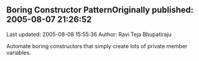 ## Boring Constructor PatternOriginally published: 2005-08-07 21:26:52 
Last updated: 2005-08-08 15:55:36 
Author: Ravi Teja Bhupatiraju 
 
Automate boring constructors that simply create lots of private member variables.
